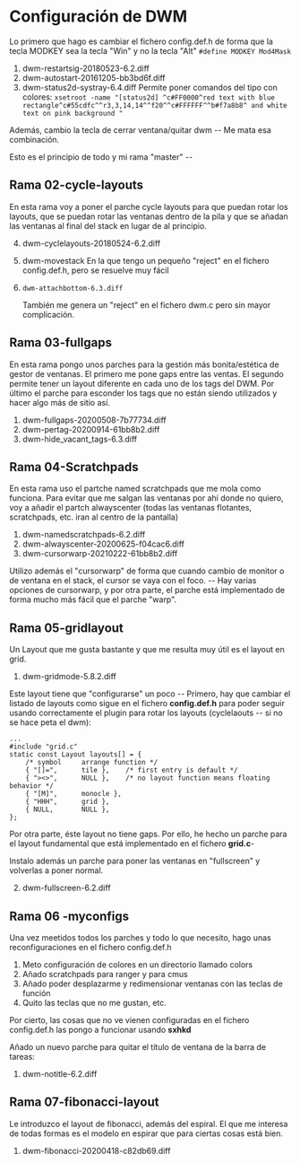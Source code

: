 # Configuración de DWM
Lo primero que hago es cambiar el fichero config.def.h de forma que la tecla MODKEY sea la tecla "Win" y no la tecla "Alt" `#define MODKEY Mod4Mask`

01. dwm-restartsig-20180523-6.2.diff
02. dwm-autostart-20161205-bb3bd6f.diff
03. dwm-status2d-systray-6.4.diff
  Permite poner comandos del tipo con colores: `xsetroot -name "[status2d] ^c#FF0000^red text with blue rectangle^c#55cdfc^^r3,3,14,14^^f20^^c#FFFFFF^^b#f7a8b8^ and white text on pink background "`
  
  Además, cambio la tecla de cerrar ventana/quitar dwm -- Me mata esa combinación.
  
  Esto es el principio de todo y mi rama "master" --
  
## Rama 02-cycle-layouts
En esta rama voy a poner el parche cycle layouts para que puedan rotar los layouts, que se puedan rotar las ventanas dentro de la pila y que se añadan las ventanas al final del stack en lugar de al principio.

04. dwm-cyclelayouts-20180524-6.2.diff
05. dwm-movestack 
	 En la que tengo un pequeño "reject" en el fichero config.def.h, pero se resuelve muy fácil

06. 	dwm-attachbottom-6.3.diff
  	También me genera un "reject" en el fichero dwm.c pero sin mayor complicación.

## Rama 03-fullgaps
En esta rama pongo unos parches para la gestión más bonita/estética de gestor de ventanas. El primero me pone gaps entre las ventas. El segundo permite tener un layout diferente en cada uno de los tags del DWM. Por último el parche para esconder los tags que no están siendo utilizados y hacer algo más de sitio así.

01. dwm-fullgaps-20200508-7b77734.diff
02. dwm-pertag-20200914-61bb8b2.diff
03. dwm-hide_vacant_tags-6.3.diff

## Rama 04-Scratchpads
En esta rama uso el partche named scratchpads que me mola como funciona. Para evitar que me salgan las ventanas por ahí donde no quiero, voy a añadir el partch alwayscenter (todas las ventanas flotantes, scratchpads, etc. iran al centro de la pantalla)

01. dwm-namedscratchpads-6.2.diff
02. dwm-alwayscenter-20200625-f04cac6.diff
03. dwm-cursorwarp-20210222-61bb8b2.diff

Utilizo además el "cursorwarp" de forma que cuando cambio de monitor o de ventana en el stack, el cursor se vaya con el foco. -- Hay varias opciones de cursorwarp, y por otra parte, el parche está implementado de forma mucho más fácil  que el parche "warp".

## Rama 05-gridlayout
Un Layout que me gusta bastante y que me resulta muy útil es el layout en grid.

01. dwm-gridmode-5.8.2.diff

Este layout tiene que "configurarse" un poco --  Primero, hay que cambiar el listado de layouts como sigue en el fichero **config.def.h** para poder seguir usando correctamente el plugin para rotar los layouts (cyclelaouts -- si no se hace peta el dwm):

```
...
#include "grid.c"
static const Layout layouts[] = {
	/* symbol     arrange function */
	{ "[]=",      tile },    /* first entry is default */
	{ "><>",      NULL },    /* no layout function means floating behavior */
	{ "[M]",      monocle },
	{ "HHH",      grid },
	{ NULL,       NULL },
};
```

Por otra parte, éste layout no tiene gaps. Por ello, he hecho un parche para el layout fundamental que está implementado en el fichero **grid.c**-

Instalo además un parche para poner las ventanas en "fullscreen" y volverlas a poner normal.

02. dwm-fullscreen-6.2.diff


## Rama 06 -myconfigs
Una vez meetidos todos los parches y todo lo que necesito, hago unas reconfiguraciones en el fichero config.def.h

1. Meto configuración de colores en un directorio llamado colors
2. Añado scratchpads para ranger y para cmus
3. Añado poder desplazarme y redimensionar ventanas con las teclas de función
4. Quito las teclas que no me gustan, etc.

Por cierto, las cosas que no ve vienen configuradas en el fichero config.def.h las pongo a funcionar usando **sxhkd**

Añado un nuevo parche para quitar el título de ventana de la barra de tareas:

1. dwm-notitle-6.2.diff

## Rama 07-fibonacci-layout
Le introduzco el layout de fibonacci, además del espiral. El que me interesa de todas formas es el modelo en espirar que para ciertas cosas está bien.

1. dwm-fibonacci-20200418-c82db69.diff

